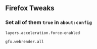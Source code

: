 ## Firefox Tweaks

### Set all of them `true` in `about:config`

`layers.acceleration.force-enabled`

`gfx.webrender.all`
